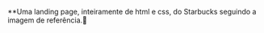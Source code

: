 **Uma landing page, inteiramente de html e css, do Starbucks seguindo a imagem de referência.🥤

<img scr="https://raw.githubusercontent.com/ei-Gih/StarBucks_Coffe_Landing_Page/main/img-referencia.png"/>
